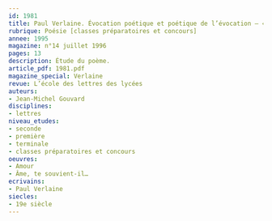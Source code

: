 ```yaml
---
id: 1981
title: Paul Verlaine. Évocation poétique et poétique de l’évocation – « Âme, te souvient-il… »
rubrique: Poésie [classes préparatoires et concours]
annee: 1995
magazine: n°14 juillet 1996
pages: 13
description: Étude du poème.
article_pdf: 1981.pdf
magazine_special: Verlaine
revue: L’école des lettres des lycées
auteurs:
- Jean-Michel Gouvard
disciplines:
- lettres
niveau_etudes:
- seconde
- première
- terminale
- classes préparatoires et concours
oeuvres:
- Amour
- Âme, te souvient-il…
ecrivains:
- Paul Verlaine
siecles:
- 19e siècle
---
```

